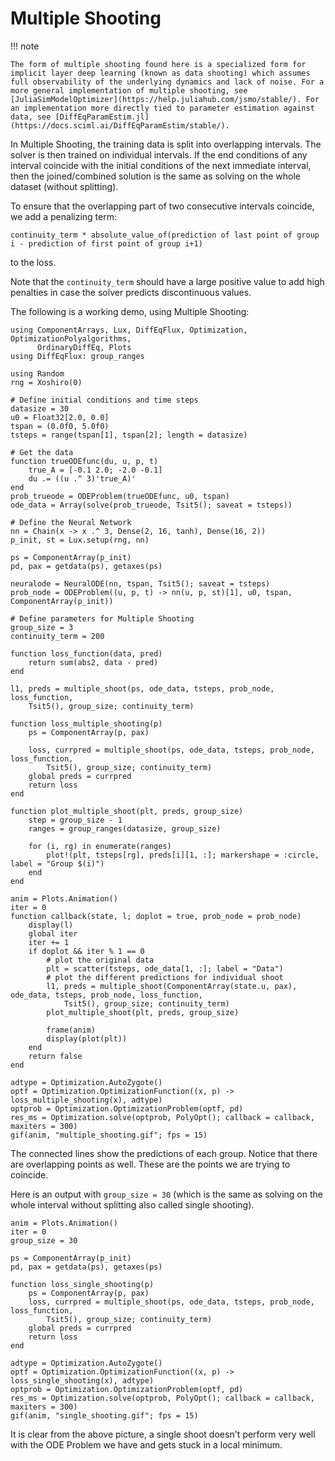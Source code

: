 # Multiple Shooting

!!! note
    
    The form of multiple shooting found here is a specialized form for implicit layer deep learning (known as data shooting) which assumes full observability of the underlying dynamics and lack of noise. For a more general implementation of multiple shooting, see [JuliaSimModelOptimizer](https://help.juliahub.com/jsmo/stable/). For an implementation more directly tied to parameter estimation against data, see [DiffEqParamEstim.jl](https://docs.sciml.ai/DiffEqParamEstim/stable/).

In Multiple Shooting, the training data is split into overlapping intervals.
The solver is then trained on individual intervals. If the end conditions of any
interval coincide with the initial conditions of the next immediate interval,
then the joined/combined solution is the same as solving on the whole dataset
(without splitting).

To ensure that the overlapping part of two consecutive intervals coincide,
we add a penalizing term:

`continuity_term * absolute_value_of(prediction of last point of group i - prediction of first point of group i+1)`

to the loss.

Note that the `continuity_term` should have a large positive value to add
high penalties in case the solver predicts discontinuous values.

The following is a working demo, using Multiple Shooting:

```@example multiple_shooting
using ComponentArrays, Lux, DiffEqFlux, Optimization, OptimizationPolyalgorithms,
      OrdinaryDiffEq, Plots
using DiffEqFlux: group_ranges

using Random
rng = Xoshiro(0)

# Define initial conditions and time steps
datasize = 30
u0 = Float32[2.0, 0.0]
tspan = (0.0f0, 5.0f0)
tsteps = range(tspan[1], tspan[2]; length = datasize)

# Get the data
function trueODEfunc(du, u, p, t)
    true_A = [-0.1 2.0; -2.0 -0.1]
    du .= ((u .^ 3)'true_A)'
end
prob_trueode = ODEProblem(trueODEfunc, u0, tspan)
ode_data = Array(solve(prob_trueode, Tsit5(); saveat = tsteps))

# Define the Neural Network
nn = Chain(x -> x .^ 3, Dense(2, 16, tanh), Dense(16, 2))
p_init, st = Lux.setup(rng, nn)

ps = ComponentArray(p_init)
pd, pax = getdata(ps), getaxes(ps)

neuralode = NeuralODE(nn, tspan, Tsit5(); saveat = tsteps)
prob_node = ODEProblem((u, p, t) -> nn(u, p, st)[1], u0, tspan, ComponentArray(p_init))

# Define parameters for Multiple Shooting
group_size = 3
continuity_term = 200

function loss_function(data, pred)
    return sum(abs2, data - pred)
end

l1, preds = multiple_shoot(ps, ode_data, tsteps, prob_node, loss_function,
    Tsit5(), group_size; continuity_term)

function loss_multiple_shooting(p)
    ps = ComponentArray(p, pax)

    loss, currpred = multiple_shoot(ps, ode_data, tsteps, prob_node, loss_function,
        Tsit5(), group_size; continuity_term)
    global preds = currpred
    return loss
end

function plot_multiple_shoot(plt, preds, group_size)
    step = group_size - 1
    ranges = group_ranges(datasize, group_size)

    for (i, rg) in enumerate(ranges)
        plot!(plt, tsteps[rg], preds[i][1, :]; markershape = :circle, label = "Group $(i)")
    end
end

anim = Plots.Animation()
iter = 0
function callback(state, l; doplot = true, prob_node = prob_node)
    display(l)
    global iter
    iter += 1
    if doplot && iter % 1 == 0
        # plot the original data
        plt = scatter(tsteps, ode_data[1, :]; label = "Data")
        # plot the different predictions for individual shoot
        l1, preds = multiple_shoot(ComponentArray(state.u, pax), ode_data, tsteps, prob_node, loss_function,
            Tsit5(), group_size; continuity_term)
        plot_multiple_shoot(plt, preds, group_size)

        frame(anim)
        display(plot(plt))
    end
    return false
end

adtype = Optimization.AutoZygote()
optf = Optimization.OptimizationFunction((x, p) -> loss_multiple_shooting(x), adtype)
optprob = Optimization.OptimizationProblem(optf, pd)
res_ms = Optimization.solve(optprob, PolyOpt(); callback = callback, maxiters = 300)
gif(anim, "multiple_shooting.gif"; fps = 15)
```

The connected lines show the predictions of each group. Notice that there
are overlapping points as well. These are the points we are trying to coincide.

Here is an output with `group_size = 30` (which is the same as solving on the whole
interval without splitting also called single shooting).

```@example multiple_shooting
anim = Plots.Animation()
iter = 0
group_size = 30

ps = ComponentArray(p_init)
pd, pax = getdata(ps), getaxes(ps)

function loss_single_shooting(p)
    ps = ComponentArray(p, pax)
    loss, currpred = multiple_shoot(ps, ode_data, tsteps, prob_node, loss_function,
        Tsit5(), group_size; continuity_term)
    global preds = currpred
    return loss
end

adtype = Optimization.AutoZygote()
optf = Optimization.OptimizationFunction((x, p) -> loss_single_shooting(x), adtype)
optprob = Optimization.OptimizationProblem(optf, pd)
res_ms = Optimization.solve(optprob, PolyOpt(); callback = callback, maxiters = 300)
gif(anim, "single_shooting.gif"; fps = 15)
```

It is clear from the above picture, a single shoot doesn't perform very well
with the ODE Problem we have and gets stuck in a local minimum.
